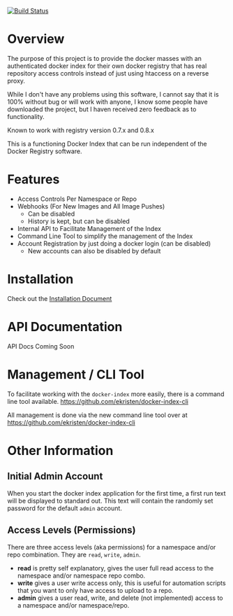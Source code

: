 [![Build Status](https://travis-ci.org/ekristen/docker-index.png)](https://travis-ci.org/ekristen/docker-index)

# Overview

The purpose of this project is to provide the docker masses with an authenticated docker index for their own docker registry that has real repository access controls instead of just using htaccess on a reverse proxy.

While I don't have any problems using this software, I cannot say that it is 100% without bug or will work with anyone, I know some people have downloaded the project, but I haven received zero feedback as to functionality.

Known to work with registry version 0.7.x and 0.8.x

This is a functioning Docker Index that can be run independent of the Docker Registry software.

# Features

- Access Controls Per Namespace or Repo
- Webhooks (For New Images and All Image Pushes)
  - Can be disabled
  - History is kept, but can be disabled
- Internal API to Facilitate Management of the Index
- Command Line Tool to simplify the management of the Index
- Account Registration by just doing a docker login (can be disabled)
  - New accounts can also be disabled by default

# Installation

Check out the [Installation Document](README.install.md)

# API Documentation

API Docs Coming Soon

# Management / CLI Tool

To facilitate working with the `docker-index` more easily, there is a command line tool available. https://github.com/ekristen/docker-index-cli

All management is done via the new command line tool over at https://github.com/ekristen/docker-index-cli

# Other Information

## Initial Admin Account

When you start the docker index application for the first time, a first run text will be displayed to standard out. This text will contain the randomly set password for the default `admin` account.

## Access Levels (Permissions)

There are three access levels (aka permissions) for a namespace and/or repo combination. They are `read`, `write`, `admin`.

* **read** is pretty self explanatory, gives the user full read access to the namespace and/or namespace repo combo.
* **write** gives a user write access only, this is useful for automation scripts that you want to only have access to upload to a repo.
* **admin** gives a user read, write, and delete (not implemented) access to a namespace and/or namespace/repo.



